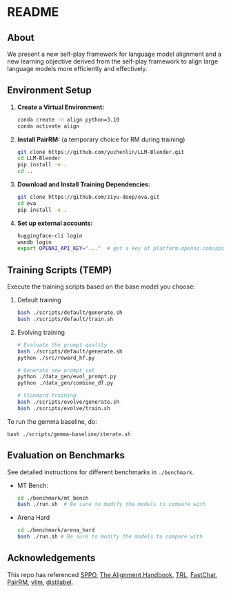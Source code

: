 
# README

## About
We present a new self-play framework for language model alignment and a new learning objective derived from the self-play framework to align large language models more efficiently and effectively.


## Environment Setup
1. **Create a Virtual Environment:**
   ```bash
   conda create -n align python=3.10
   conda activate align
   ```

2. **Install PairRM:** (a temporary choice for RM during training)
   ```bash
   git clone https://github.com/yuchenlin/LLM-Blender.git
   cd LLM-Blender
   pip install -e .
   cd ..
   ```

3. **Download and Install Training Dependencies:**
   ```bash
   git clone https://github.com/ziyu-deep/eva.git
   cd eva
   pip install -e .
   ```

4. **Set up external accounts:**
   ```bash
   huggingface-cli login       
   wandb login                 
   export OPENAI_API_KEY="..."  # get a key at platform.openai.com/api-keys
   ```

## Training Scripts (TEMP)
Execute the training scripts based on the base model you choose:

1. Default training
   ```bash
   bash ./scripts/default/generate.sh
   bash ./scripts/default/train.sh 
   ```

2. Evolving training
   ```bash
   # Evaluate the prompt quality
   bash ./scripts/default/generate.sh
   python ./src/reward_hf.py

   # Generate new prompt set
   python ./data_gen/evol_prompt.py
   python ./data_gen/combine_df.py

   # Standard training
   bash ./scripts/evolve/generate.sh
   bash ./scripts/evolve/train.sh 
   ```

To run the gemma baseline, do:
```
bash ./scripts/gemma-baseline/iterate.sh
```

<!-- - Generation for Y|X:
  ```bash
  bash ./scripts/generate.sh
  ```

- (Optional) Evolving for X'|X:
  ```bash
  bash ./scripts/evolve_x.sh
  ```

- Training:
  ```bash
  # use the raw X
  bash ./scripts/train.sh 

  # use X + X'
  bash ./scripts/train_plus.sh
  ``` -->

## Evaluation on Benchmarks
See detailed instructions for different benchmarks in `./benchmark`.

- MT Bench:
  ```bash
  cd ./benchmark/mt_bench
  bash ./run.sh  # Be sure to modify the models to compare with
  ```

- Arena Hard
   ```bash
   cd ./benchmark/arena_hard
   bash ./run.sh # Be sure to modify the models to compare with
   ```

<!-- - Alpaca Eval
   ```bash
   cd ./benchmark/arena_hard
   bash ./run.sh # Be sure to modify the models to compare with
   ``` -->

<!-- ### Breakdown of Scripts:
1. **Generation:**
   ```bash
   python scripts/generate.py --model $MODEL --maxlen 2048 --output_dir $OUTPUT_DIR --prompts $PROMPTS
   ```
Main parameters:
- `model`: Specifies the model used for generation. In the first iteration, the model should be either `mistralai/Mistral-7B-Instruct-v0.2` or `meta-llama/Meta-Llama-3-8B-Instruct`.
- `maxlen`: Sets the token length for generation, defining the maximum number of tokens generated.
- `pairs`: Determines the number of generated samples per prompt, with a default setting of 5. Please note that changing this number is not supported by the overall pipeline.
- `output_dir`: Specifies the directory paths for saving intermediate results.
- `prompts`: Defines the set of prompts used for generation.
- `frac_len`: Enables the operation of vllm on multiple GPUs by dividing prompts into different fractions. `frac_len` defines the number of prompts in each fraction. For usage examples, see `generate.sh`.
- `data_frac`: Used in conjunction with `frac_len` for multi-GPU setups, `data_frac` indicates which fraction of the data the current GPU is processing. Refer to `generate.sh` for more details.


2. **Ranking:**
   ```bash
   python scripts/rank.py --output_dir $OUTPUT_DIR --prompts $PROMPTS
   ```
Main Parameters:
- `output_dir`: Specifies the directory paths where intermediate results are saved. Note that the default script attempts to push datasets to Hugging Face under the UCLA-AGI organization. You may need to adjust this to your organization, obtain write access for UCLA-AGI, or disable the `push_to_hub` command if necessary.
- `pairs`: Sets the number of generated samples per prompt, with a default of 5. Please note that other numbers are not supported by the overall pipeline.
- `frac_len`: This parameter is used to enable the use of PairRM on multiple GPUs by dividing prompts into different fractions. `frac_len` determines the number of prompts in each fraction. For usage examples, refer to `generate.sh`.
- `data_frac`: Similar to `frac_len`, this option is used for running PairRM on multiple GPUs. It specifies which fraction of the data the current GPU is processing. See `generate.sh` for examples.
- `prompts`: Defines the set of prompts used for generation.
- `gpu`: Indicates the GPU index used for ranking; it should match the `data_frac` parameter.

3. **Training:**
   ```bash
   bash scripts/pipeline.sh --model $MODEL --iter $ITER --dataset $DATASET --output_dir $OUTPUT_DIR --num 1
   ```
Main Parameters:
- model: The base model for training.
- dataset: The dataset used for training.
- output_dir: The name of the output model.
- num: The number of training epochs. -->

<!-- ## Evaluation
We adhere to the established guidelines for evaluation and utilize the following repositories:
- [AlpacaEval 2](https://github.com/tatsu-lab/alpaca_eval)
- [MT-Bench](https://github.com/lm-sys/FastChat/tree/main/fastchat/llm_judge)
- [HuggingFace Open LLM Leaderboard](https://huggingface.co/spaces/open-llm-leaderboard/open_llm_leaderboard)

We provide the model configurations used during AlpacaEval 2 in the `models_configs` directory. Please note that after the initial release of our model, we retrained it using a slightly modified prompt. The win rates observed post-retraining are comparable to the original results. -->


## Acknowledgements
This repo has referenced [SPPO](https://github.com/uclaml/sppo), [The Alignment Handbook](https://github.com/huggingface/alignment-handbook), [TRL](https://github.com/huggingface/trl), [FastChat](https://github.com/lm-sys/FastChat), [PairRM](https://github.com/yuchenlin/LLM-Blender), [vllm](https://github.com/vllm-project/vllm), [distilabel](https://distilabel.argilla.io/1.2.1/).

